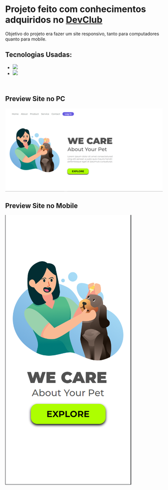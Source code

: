 <h1>Projeto feito com conhecimentos adquiridos no <a href="https://plataforma.devclub.com.br/area/vitrine">DevClub</a></h1>

<p>Objetivo do projeto era fazer um site responsivo, tanto para computadores quanto para mobile.</p>


<h2>Tecnologias Usadas:</h2>

 - <img src="https://img.shields.io/badge/HTML5-E34F26?style=for-the-badge&logo=html5&logoColor=white">
 - <img src="https://img.shields.io/badge/CSS3-1572B6?style=for-the-badge&logo=css3&logoColor=white">

 <br>

<h2>Preview Site no PC</h2>

 <img src="https://github.com/joaovasconcelos14/CSS-1/blob/master/assets/Site%20no%20PC.png?raw=true">
 
<br>

<h2>Preview Site no Mobile</h2>

 <img src="https://github.com/joaovasconcelos14/CSS-1/blob/master/assets/Site%20no%20Mobile.png?raw=true">

